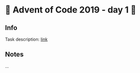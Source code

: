 # 🎄 Advent of Code 2019 - day 1 🎄

## Info

Task description: [link](https://adventofcode.com/2019/day/1)

## Notes

...
